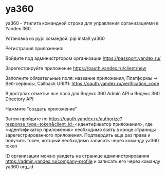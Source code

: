 # ya360
ya360 - Утилита командной строки для управления организациями в Yandex 360

Установка из pypi командой: pip install ya360

Регистрация приложения:

Войдите под администртором организации https://passport.yandex.ru/

Зарегестрируйте приложение https://oauth.yandex.ru/client/new

Заполните обязательные поля: название приложения, Платформы -> Веб-сервисы, Callback URI#1: https://oauth.yandex.ru/verification_code

В доступах отметье все поля для Яндекс 360 Admin API и Яндекс 360 Directory API

Нажмите "создать приложение"

Затем пройдите по https://oauth.yandex.ru/authorize?response_type=token&client_id=<идентификатор приложения>, где <идентификатор приложения> необходимо взять в конце страницы зарегестрированного приложения. Подтвердить еще раз права и получить токен, который необходимо записать через команду ya360 token <token>

ID организации можно увидеть на странице администрирования https://admin.yandex.ru/company-profile и записать его через команду ya360 org_id <id>
